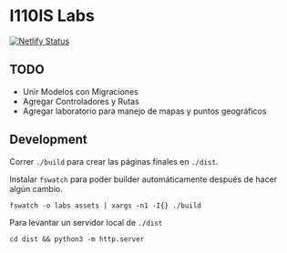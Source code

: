 # I110IS Labs

[![Netlify Status](https://api.netlify.com/api/v1/badges/16cf0f3f-f1a6-4aa8-8dba-4fdc60a07414/deploy-status)](https://app.netlify.com/sites/voluble-cat-16cf66/deploys)

## TODO

- Unir Modelos con Migraciones
- Agregar Controladores y Rutas
- Agregar laboratorio para manejo de mapas y puntos geográficos

## Development

Correr `./build` para crear las páginas finales en `./dist`.

Instalar `fswatch` para poder builder automáticamente después de hacer algún cambio.

```
fswatch -o labs assets | xargs -n1 -I{} ./build
```

Para levantar un servidor local de `./dist`

```
cd dist && python3 -m http.server
```
